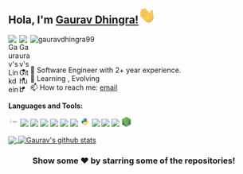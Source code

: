 ## Hola, I'm [Gaurav Dhingra!]()<img src="https://github.com/ABSphreak/ABSphreak/blob/master/gifs/Hi.gif" width="35px">

<a href="https://www.linkedin.com/in/gauravdhingra99/">
  <img align="left" alt="Gaurav's Linkdein" width="22px" src="https://cdn.jsdelivr.net/npm/simple-icons@v3/icons/linkedin.svg" />
</a>
<a href="https://github.com/gauravdhingra99">
  <img align="left" alt="Gaurav's Github" width="22px" src="https://cdn.jsdelivr.net/npm/simple-icons@v3/icons/github.svg" />
</a>
<p align="left"> <img src="https://komarev.com/ghpvc/?username=gauravdhingra99&label=Views&color=brightgreen&style=plastic" alt="gauravdhingra99" /> </p>
<br/>


- 🔭 Software Engineer with 2+ year experience.
- 🌱 Learning , Evolving
- 📫 How to reach me: [email](gaurav.161b080@gmail.com) 

**Languages and Tools:**  

<code><img height="20" src="https://raw.githubusercontent.com/github/explore/80688e429a7d4ef2fca1e82350fe8e3517d3494d/topics/java/java.png"></code>
<code><img height="20" src="https://icongr.am/devicon/c-original.svg"></code>
<code><img height="20" src="https://icongr.am/devicon/linux-original.svg"></code>
<code><img height="20" src="https://icongr.am/devicon/cplusplus-original.svg"></code>
<code><img height="20" src="https://icongr.am/devicon/mysql-original-wordmark.svg"></code>
<code><img height="20" src="https://icongr.am/devicon/git-original-wordmark.svg"></code>
<code><img height="20" src="https://icongr.am/devicon/cplusplus-original.svg"></code>
<code><img height="20" src="https://raw.githubusercontent.com/github/explore/80688e429a7d4ef2fca1e82350fe8e3517d3494d/topics/python/python.png"></code>
<code><img height="20" src="https://images.app.goo.gl/wdfpxtbFguRfGieQ7"></code>
<code><img height="20" src="https://images.app.goo.gl/4beVdCgn8ZjgGyFx6"></code>
<code><img height="20" src="https://images.app.goo.gl/M6j2tMP47dvi8qh5A"></code>
<code><img height="20" src="https://raw.githubusercontent.com/github/explore/80688e429a7d4ef2fca1e82350fe8e3517d3494d/topics/nodejs/nodejs.png"></code>    


<a href="https://github.com/gauravdhingra99">
  <img align="center" src="https://github-readme-stats.vercel.app/api/top-langs/?username=gauravdhingra99&theme=dark" />
</a>
<a href="https://github.com/gauravdhingra99">
 <img align="center" src="https://github-readme-stats.vercel.app/api?username=gauravdhingra99&count_private=true&show_icons=true&theme=dark&line_height=27" alt="Gaurav's github stats"/>
</a>



<div align="center">

### Show some ❤️ by starring some of the repositories!

</div>
